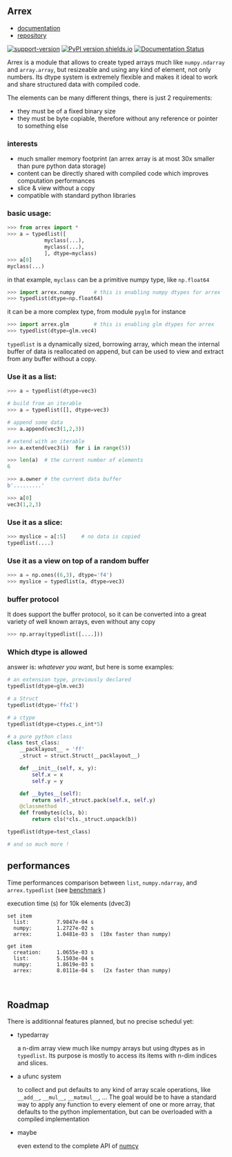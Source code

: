 Arrex
-----

- [documentation](https://arrex.readthedocs.io/)
- [repository](https://github.com/jimy-byerley/pymadcad)

[![support-version](https://img.shields.io/pypi/pyversions/arrex.svg)](https://img.shields.io/pypi/pyversions/arrex)
[![PyPI version shields.io](https://img.shields.io/pypi/v/arrex.svg)](https://pypi.org/project/arrex/)
[![Documentation Status](https://readthedocs.org/projects/arrex/badge/?version=latest)](https://arrex.readthedocs.io/en/latest/?badge=latest)

Arrex is a module that allows to create typed arrays much like `numpy.ndarray` and `array.array`, but resizeable and using any kind of element, not only numbers. Its dtype system is extremely flexible and makes it ideal to work and share structured data with compiled code.

The elements can be many different things, there is just 2 requirements:

- they must be of a fixed binary size
- they must be byte copiable, therefore without any reference or pointer to something else

### interests

- much smaller memory footprint (an arrex array is at most 30x smaller than pure python data storage)
- content can be directly shared with compiled code which improves computation performances
- slice & view without a copy
- compatible with standard python libraries

### basic usage:

```python
>>> from arrex import *
>>> a = typedlist([
			myclass(...), 
			myclass(...),
			], dtype=myclass)
>>> a[0]
myclass(...)
```

in that example, `myclass` can be a primitive numpy type, like `np.float64`

```python
>>> import arrex.numpy		# this is enabling numpy dtypes for arrex
>>> typedlist(dtype=np.float64)
```

it can be a more complex type, from module `pyglm` for instance

```python
>>> import arrex.glm		# this is enabling glm dtypes for arrex
>>> typedlist(dtype=glm.vec4)
```

`typedlist` is a dynamically sized, borrowing array, which mean the internal buffer of data is reallocated on append, but can be used to view and extract from any buffer without a copy.

### Use it as a list:

```python
>>> a = typedlist(dtype=vec3)

# build from an iterable
>>> a = typedlist([], dtype=vec3)

# append some data
>>> a.append(vec3(1,2,3))

# extend with an iterable
>>> a.extend(vec3(i)  for i in range(5))

>>> len(a)	# the current number of elements
6

>>> a.owner	# the current data buffer
b'.........'

>>> a[0]
vec3(1,2,3)
```

### Use it as a slice:

```python
>>> myslice = a[:5]		# no data is copied
typedlist(....)
```

### Use it as a view on top of a random buffer

```python
>>> a = np.ones((6,3), dtype='f4')
>>> myslice = typedlist(a, dtype=vec3)
```

### buffer protocol

It does support the buffer protocol, so it can be converted into a great variety of well known arrays, even without any copy

```python
>>> np.array(typedlist([....]))
```

### Which dtype is allowed

answer is: *whatever you want*, but here is some examples:

```python
# an extension type, previously declared
typedlist(dtype=glm.vec3)

# a Struct
typedlist(dtype='ffxI')

# a ctype
typedlist(dtype=ctypes.c_int*5)

# a pure python class
class test_class:
    __packlayout__ = 'ff'
    _struct = struct.Struct(__packlayout__)

    def __init__(self, x, y):
        self.x = x
        self.y = y

    def __bytes__(self):
        return self._struct.pack(self.x, self.y)
    @classmethod
    def frombytes(cls, b):
        return cls(*cls._struct.unpack(b))

typedlist(dtype=test_class)

# and so much more !
```



## performances

Time performances comparison between `list`,  `numpy.ndarray`,  and `arrex.typedlist`  (see [benchmark](benchmark_typedlist.py) )

execution time (s) for 10k elements (dvec3)

	set item
	  list:         7.9847e-04 s
	  numpy:        1.2727e-02 s
	  arrex:        1.0481e-03 s  (10x faster than numpy)
	
	get item
	  creation:     1.0655e-03 s
	  list:         5.1503e-04 s
	  numpy:        1.8619e-03 s
	  arrex:        8.0111e-04 s   (2x faster than numpy)


​	
## Roadmap

There is additionnal features planned, but no precise schedul yet:

- typedarray

	a n-dim array view much like numpy arrays but using dtypes as in `typedlist`.
	Its purpose is mostly to access its items with n-dim indices and slices.
	
- a ufunc system
	
	to collect and put defaults to any kind of array scale operations, like `__add__`, `__mul__`, `__matmul__`, ... The goal would be to have a standard way to apply any function to every element of one or more array, that defaults to the python implementation, but can be overloaded with a compiled implementation
	
- maybe 

	even extend to the complete API of [numcy](https://github.com/jimy-byerley/numcy/blob/master/proposal.md)

